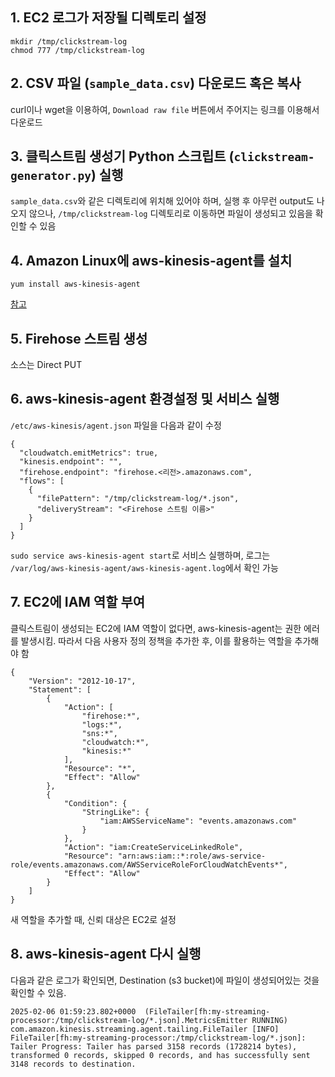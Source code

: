 
## 1. EC2 로그가 저장될 디렉토리 설정

```
mkdir /tmp/clickstream-log
chmod 777 /tmp/clickstream-log
```

## 2. CSV 파일 (`sample_data.csv`) 다운로드 혹은 복사

curl이나 wget을 이용하여, `Download raw file` 버튼에서 주어지는 링크를 이용해서 다운로드

## 3. 클릭스트림 생성기 Python 스크립트 (`clickstream-generator.py`) 실행

`sample_data.csv`와 같은 디렉토리에 위치해 있어야 하며, 실행 후 아무런 output도 나오지 않으나, `/tmp/clickstream-log` 디렉토리로 이동하면 파일이 생성되고 있음을 확인할 수 있음

## 4. Amazon Linux에 aws-kinesis-agent를 설치

```
yum install aws-kinesis-agent
```

[참고](https://docs.aws.amazon.com/ko_kr/firehose/latest/dev/download-install.html)

## 5. Firehose 스트림 생성

소스는 Direct PUT

## 6. aws-kinesis-agent 환경설정 및 서비스 실행

`/etc/aws-kinesis/agent.json` 파일을 다음과 같이 수정

```
{
  "cloudwatch.emitMetrics": true,
  "kinesis.endpoint": "",
  "firehose.endpoint": "firehose.<리전>.amazonaws.com",
  "flows": [
    {
      "filePattern": "/tmp/clickstream-log/*.json",
      "deliveryStream": "<Firehose 스트림 이름>"
    }
  ]
}
```

`sudo service aws-kinesis-agent start`로 서비스 실행하며, 로그는 `/var/log/aws-kinesis-agent/aws-kinesis-agent.log`에서 확인 가능

## 7. EC2에 IAM 역할 부여

클릭스트림이 생성되는 EC2에 IAM 역할이 없다면, aws-kinesis-agent는 권한 에러를 발생시킴. 
따라서 다음 사용자 정의 정책을 추가한 후, 이를 활용하는 역할을 추가해야 함

```
{
    "Version": "2012-10-17",
    "Statement": [
        {
            "Action": [
                "firehose:*",
                "logs:*",
                "sns:*",
                "cloudwatch:*",
                "kinesis:*"
            ],
            "Resource": "*",
            "Effect": "Allow"
        },
        {
            "Condition": {
                "StringLike": {
                    "iam:AWSServiceName": "events.amazonaws.com"
                }
            },
            "Action": "iam:CreateServiceLinkedRole",
            "Resource": "arn:aws:iam::*:role/aws-service-role/events.amazonaws.com/AWSServiceRoleForCloudWatchEvents*",
            "Effect": "Allow"
        }
    ]
}
```

새 역할을 추가할 때, 신뢰 대상은 EC2로 설정

## 8. aws-kinesis-agent 다시 실행

다음과 같은 로그가 확인되면, Destination (s3 bucket)에 파일이 생성되어있는 것을 확인할 수 있음.

```
2025-02-06 01:59:23.802+0000  (FileTailer[fh:my-streaming-processor:/tmp/clickstream-log/*.json].MetricsEmitter RUNNING) com.amazon.kinesis.streaming.agent.tailing.FileTailer [INFO] FileTailer[fh:my-streaming-processor:/tmp/clickstream-log/*.json]: Tailer Progress: Tailer has parsed 3158 records (1728214 bytes), transformed 0 records, skipped 0 records, and has successfully sent 3148 records to destination.
```
